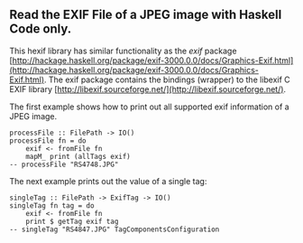 ## Read the EXIF File of a JPEG image with Haskell Code only.

This hexif library has similar functionality as the *exif* package [http://hackage.haskell.org/package/exif-3000.0.0/docs/Graphics-Exif.html](http://hackage.haskell.org/package/exif-3000.0.0/docs/Graphics-Exif.html). The exif package contains the bindings (wrapper) to the libexif C EXIF library [http://libexif.sourceforge.net/](http://libexif.sourceforge.net/).

The first example shows how to print out all supported exif information of a JPEG image.

    processFile :: FilePath -> IO()
    processFile fn = do
        exif <- fromFile fn
        mapM_ print (allTags exif)   
    -- processFile "RS4748.JPG"

The next example prints out the value of a single tag:

    singleTag :: FilePath -> ExifTag -> IO()
    singleTag fn tag = do
        exif <- fromFile fn
        print $ getTag exif tag 
    -- singleTag "RS4847.JPG" TagComponentsConfiguration


